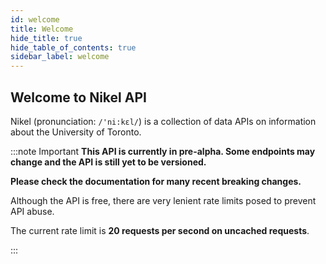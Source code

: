 ```yaml
---
id: welcome
title: Welcome
hide_title: true
hide_table_of_contents: true
sidebar_label: welcome
---
```


## Welcome to Nikel API

Nikel (pronunciation: `/'ni:kɛl/`) is a collection of data APIs on information about the University of Toronto.

:::note Important
**This API is currently in pre-alpha. Some endpoints may change and the API is still yet to be versioned.**

**Please check the documentation for many recent breaking changes.**

Although the API is free, there are very lenient rate limits posed to prevent API abuse.

The current rate limit is **20 requests per second on uncached requests**.

:::